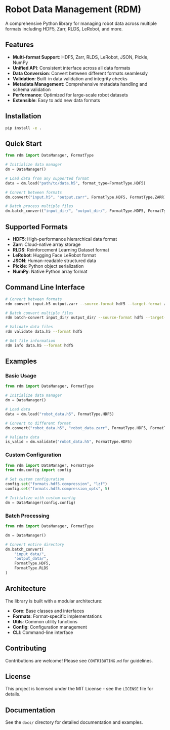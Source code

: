 # Robot Data Management (RDM)

A comprehensive Python library for managing robot data across multiple formats including HDF5, Zarr, RLDS, LeRobot, and more.

## Features

- **Multi-format Support**: HDF5, Zarr, RLDS, LeRobot, JSON, Pickle, NumPy
- **Unified API**: Consistent interface across all data formats
- **Data Conversion**: Convert between different formats seamlessly
- **Validation**: Built-in data validation and integrity checks
- **Metadata Management**: Comprehensive metadata handling and schema validation
- **Performance**: Optimized for large-scale robot datasets
- **Extensible**: Easy to add new data formats

## Installation

```bash
pip install -e .
```

## Quick Start

```python
from rdm import DataManager, FormatType

# Initialize data manager
dm = DataManager()

# Load data from any supported format
data = dm.load("path/to/data.h5", format_type=FormatType.HDF5)

# Convert between formats
dm.convert("input.h5", "output.zarr", FormatType.HDF5, FormatType.ZARR)

# Batch process multiple files
dm.batch_convert("input_dir/", "output_dir/", FormatType.HDF5, FormatType.RLDS)
```

## Supported Formats

- **HDF5**: High-performance hierarchical data format
- **Zarr**: Cloud-native array storage
- **RLDS**: Reinforcement Learning Dataset format
- **LeRobot**: Hugging Face LeRobot format
- **JSON**: Human-readable structured data
- **Pickle**: Python object serialization
- **NumPy**: Native Python array format

## Command Line Interface

```bash
# Convert between formats
rdm convert input.h5 output.zarr --source-format hdf5 --target-format zarr

# Batch convert multiple files
rdm batch-convert input_dir/ output_dir/ --source-format hdf5 --target-format rlds

# Validate data files
rdm validate data.h5 --format hdf5

# Get file information
rdm info data.h5 --format hdf5
```

## Examples

### Basic Usage

```python
from rdm import DataManager, FormatType

# Initialize data manager
dm = DataManager()

# Load data
data = dm.load("robot_data.h5", FormatType.HDF5)

# Convert to different format
dm.convert("robot_data.h5", "robot_data.zarr", FormatType.HDF5, FormatType.ZARR)

# Validate data
is_valid = dm.validate("robot_data.h5", FormatType.HDF5)
```

### Custom Configuration

```python
from rdm import DataManager, FormatType
from rdm.config import config

# Set custom configuration
config.set("formats.hdf5.compression", "lzf")
config.set("formats.hdf5.compression_opts", 5)

# Initialize with custom config
dm = DataManager(config.config)
```

### Batch Processing

```python
from rdm import DataManager, FormatType

dm = DataManager()

# Convert entire directory
dm.batch_convert(
    "input_data/",
    "output_data/",
    FormatType.HDF5,
    FormatType.RLDS
)
```

## Architecture

The library is built with a modular architecture:

- **Core**: Base classes and interfaces
- **Formats**: Format-specific implementations
- **Utils**: Common utility functions
- **Config**: Configuration management
- **CLI**: Command-line interface

## Contributing

Contributions are welcome! Please see `CONTRIBUTING.md` for guidelines.

## License

This project is licensed under the MIT License - see the `LICENSE` file for details.

## Documentation

See the `docs/` directory for detailed documentation and examples.